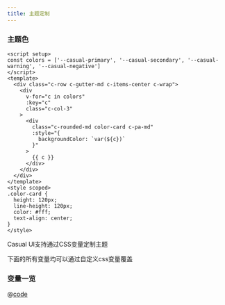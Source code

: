 ```yaml
---
title: 主题定制
---
```


### 主题色

```vue live
<script setup>
const colors = ['--casual-primary', '--casual-secondary', '--casual-warning', '--casual-negative']
</script>
<template>
  <div class="c-row c-gutter-md c-items-center c-wrap">
    <div
      v-for="c in colors"
      :key="c"
      class="c-col-3"
    >
      <div
        class="c-rounded-md color-card c-pa-md"
        :style="{
          backgroundColor: `var(${c})`
        }"
      >
        {{ c }}
      </div>
    </div>
  </div>
</template>
<style scoped>
.color-card {
  height: 120px;
  line-height: 120px;
  color: #fff;
  text-align: center;
}
</style>
```

Casual UI支持通过CSS变量定制主题

下面的所有变量均可以通过自定义css变量覆盖
### 变量一览

@[code](../../../styles/src/variables/colors.scss)
